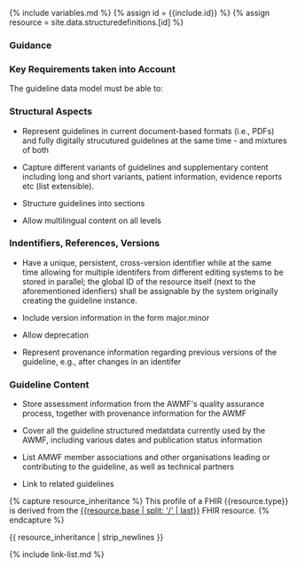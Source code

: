 {% include variables.md %}
{% assign id = {{include.id}} %}
{% assign resource = site.data.structuredefinitions.[id] %}

### Guidance

### Key Requirements taken into Account 

The guideline data model must be able to: 

### Structural Aspects 

* Represent guidelines in current document-based formats (i.e., PDFs) and fully digitally strucutured guidelines at the same time - and mixtures of both 

* Capture different variants of guidelines and supplementary content including long and short variants, patient information, evidence reports etc (list extensible). 

* Structure guidelines into sections 

* Allow multilingual content on all levels 


### Indentifiers, References, Versions 

* Have a unique, persistent, cross-version identifier while at the same time allowing for multiple identifers from different editing systems to be stored in parallel; the global ID of the resource itself (next to the aforementioned idenfiers) shall be assignable by the system originally creating the guideline instance.

* Include version information in the form major.minor 

* Allow deprecation 

* Represent provenance information regarding previous versions of the guideline, e.g., after changes in an identifer 


### Guideline Content 

* Store assessment information from the AWMF's quality assurance process, together with provenance information for the AWMF

* Cover all the guideline structured medatdata currently used by the AWMF, including various dates and publication status information 

* List AMWF member associations and other organisations leading or contributing to the guideline, as well as technical partners 

* Link to related guidelines  





{% capture resource_inheritance %}
This profile of a FHIR {{resource.type}} is derived from the [{{resource.base | split: '/' | last}}]({{resource.base}}) FHIR resource.
{% endcapture %}

{{ resource_inheritance | strip_newlines }}

{% include link-list.md %}
